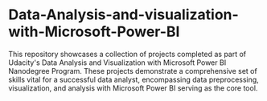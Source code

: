 # Data-Analysis-and-visualization-with-Microsoft-Power-BI
This repository showcases a collection of projects completed as part of Udacity's Data Analysis and Visualization with Microsoft Power BI Nanodegree Program. These projects demonstrate a comprehensive set of skills vital for a successful data analyst, encompassing data preprocessing, visualization, and analysis with Microsoft Power BI serving as the core tool.
